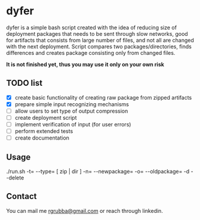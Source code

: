 # dyfer

dyfer is a simple bash script created with the idea of reducing size of deployment packages that needs to be sent through slow networks, good for artifacts that consists from large number of files, and not all are changed with the next deployment. Script compares two packages/directories, finds differences and creates package consisting only from changed files.

**It is not finished yet, thus you may use it only on your own risk**
## TODO list
- [x] create basic functionality of creating raw package from zipped artifacts
- [x] prepare simple input recognizing mechanisms
- [ ] allow users to set type of output compression
- [ ] create deployment script
- [ ] implement verification of input (for user errors)
- [ ] perform extended  tests
- [ ] create documentation

## Usage

./run.sh
   -t= --type= [ zip | dir ] 
   -n= --newpackage=
   -o= --oldpackage=
   -d --delete

## Contact
You can mail me rgrubba@gmail.com or reach through linkedin.

